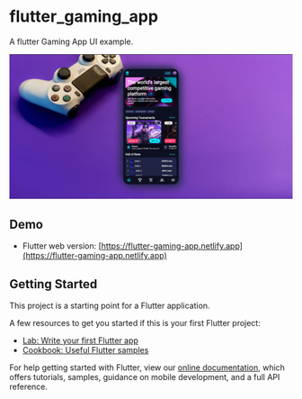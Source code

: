# flutter_gaming_app

A flutter Gaming App UI example.

<img src="screenshot.jpg">

## Demo

- Flutter web version: [https://flutter-gaming-app.netlify.app](https://flutter-gaming-app.netlify.app)

## Getting Started

This project is a starting point for a Flutter application.

A few resources to get you started if this is your first Flutter project:

- [Lab: Write your first Flutter app](https://flutter.dev/docs/get-started/codelab)
- [Cookbook: Useful Flutter samples](https://flutter.dev/docs/cookbook)

For help getting started with Flutter, view our
[online documentation](https://flutter.dev/docs), which offers tutorials,
samples, guidance on mobile development, and a full API reference.
